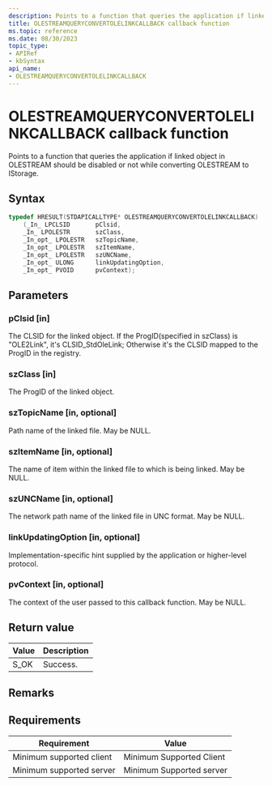 ```yaml
---
description: Points to a function that queries the application if linked object in OLESTREAM should be disabled or not while converting OLESTREAM to IStorage.
title: OLESTREAMQUERYCONVERTOLELINKCALLBACK callback function
ms.topic: reference
ms.date: 08/30/2023
topic_type: 
- APIRef
- kbSyntax
api_name: 
- OLESTREAMQUERYCONVERTOLELINKCALLBACK
---
```


# OLESTREAMQUERYCONVERTOLELINKCALLBACK callback function

Points to a function that queries the application if linked object in OLESTREAM should be disabled or not while converting OLESTREAM to IStorage.

## Syntax


```C++
typedef HRESULT(STDAPICALLTYPE* OLESTREAMQUERYCONVERTOLELINKCALLBACK)
    (_In_ LPCLSID       pClsid,
    _In_ LPOLESTR       szClass,
    _In_opt_ LPOLESTR   szTopicName,
    _In_opt_ LPOLESTR   szItemName,
    _In_opt_ LPOLESTR   szUNCName,
    _In_opt_ ULONG      linkUpdatingOption,
    _In_opt_ PVOID      pvContext);
```

## Parameters

### pClsid [in]

The CLSID for the linked object. If the ProgID(specified in szClass) is "OLE2Link", it's CLSID_StdOleLink; Otherwise it's the CLSID mapped to the ProgID in the registry.

### szClass [in]

The ProgID of the linked object.

### szTopicName [in, optional]

Path name of the linked file. May be NULL.

### szItemName [in, optional]

The name of item within the linked file to which is being linked. May be NULL.

### szUNCName [in, optional]

The network path name of the linked file in UNC format. May be NULL.

### linkUpdatingOption [in, optional]

Implementation-specific hint supplied by the application or higher-level protocol.

### pvContext [in, optional]

The context of the user passed to this callback function. May be NULL.


## Return value

| Value | Description |
|-------|-------------|
| S_OK | Success. |


## Remarks


## Requirements

| Requirement | Value |
|-----------------------------------|-------------------------------------------------------------------------------------------------------|
| Minimum supported client| Minimum Supported Client| Windows 10 RTM (with Oct 2023 security update or later) |
| Minimum supported server| Minimum Supported server| Windows Server 2008 (with Oct 2023 security update or later) |





 
